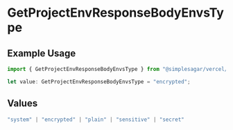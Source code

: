 # GetProjectEnvResponseBodyEnvsType

## Example Usage

```typescript
import { GetProjectEnvResponseBodyEnvsType } from "@simplesagar/vercel/models/getprojectenvop.js";

let value: GetProjectEnvResponseBodyEnvsType = "encrypted";
```

## Values

```typescript
"system" | "encrypted" | "plain" | "sensitive" | "secret"
```